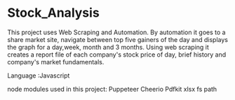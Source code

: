 # Stock_Analysis

This project uses Web Scraping and Automation. By automation it goes to a share market site, navigate between top five gainers of the day and displays the graph for a day,week, month and 3 months. Using web scraping it creates a report file of each company's stock price of day, brief history and company's market fundamentals.

Language :Javascript

node modules used in this project:
Puppeteer
Cheerio
Pdfkit
xlsx
fs
path
